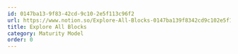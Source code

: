 ```yaml
---
id: 0147ba13-9f83-42cd-9c10-2e5f113c96f2
url: https://www.notion.so/Explore-All-Blocks-0147ba139f8342cd9c102e5f113c96f2
title: Explore All Blocks
category: Maturity Model
order: 0
---
```


<!--notion-markdown-cms:raw-->
<MaturityModel>
</MaturityModel>


